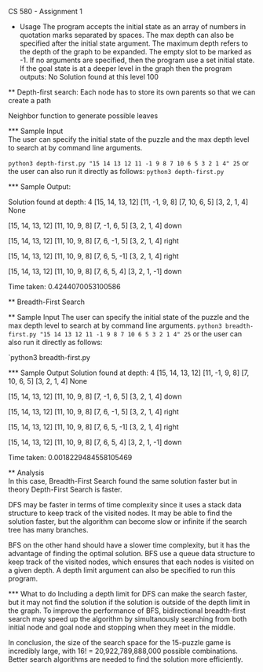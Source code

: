 
CS 580 - Assignment 1
* Usage
The program accepts the initial state as an array of numbers in quotation marks separated by spaces.
The max depth can also be specified after the initial state argument. The maximum depth refers to the depth of the graph to be expanded. 
The empty slot to be marked as -1.
If no arguments are specified, then the program use a set initial state.
If the goal state is at a deeper level in the graph then the program outputs: 
No Solution found at this level 100

** Depth-first search:
Each node has to store its own parents so that we can create a path

Neighbor function to generate possible leaves

*** Sample Input  
The user can specify the initial state of the puzzle and the max depth level to search at by command line arguments.

`python3 depth-first.py "15 14 13 12 11 -1 9 8 7 10 6 5 3 2 1 4" 25`
or the user can also run it directly as follows:
`python3 depth-first.py`

*** Sample Output:

Solution found at depth: 4
[15, 14, 13, 12]
[11, -1, 9, 8]
[7, 10, 6, 5]
[3, 2, 1, 4]
None


[15, 14, 13, 12]
[11, 10, 9, 8]
[7, -1, 6, 5]
[3, 2, 1, 4]
down


[15, 14, 13, 12]
[11, 10, 9, 8]
[7, 6, -1, 5]
[3, 2, 1, 4]
right


[15, 14, 13, 12]
[11, 10, 9, 8]
[7, 6, 5, -1]
[3, 2, 1, 4]
right


[15, 14, 13, 12]
[11, 10, 9, 8]
[7, 6, 5, 4]
[3, 2, 1, -1]
down


Time taken:  0.4244070053100586


** Breadth-First Search

** Sample Input
The user can specify the initial state of the puzzle and the max depth level to search at by command line arguments.
`python3 breadth-first.py "15 14 13 12 11 -1 9 8 7 10 6 5 3 2 1 4" 25`
or the user can also run it directly as follows:

`python3 breadth-first.py

*** Sample Output
Solution found at depth:  4
[15, 14, 13, 12]
[11, -1, 9, 8]
[7, 10, 6, 5]
[3, 2, 1, 4]
None


[15, 14, 13, 12]
[11, 10, 9, 8]
[7, -1, 6, 5]
[3, 2, 1, 4]
down


[15, 14, 13, 12]
[11, 10, 9, 8]
[7, 6, -1, 5]
[3, 2, 1, 4]
right


[15, 14, 13, 12]
[11, 10, 9, 8]
[7, 6, 5, -1]
[3, 2, 1, 4]
right


[15, 14, 13, 12]
[11, 10, 9, 8]
[7, 6, 5, 4]
[3, 2, 1, -1]
down


Time taken:  0.0018229484558105469


** Analysis  
In this case, Breadth-First Search found the same solution faster but in theory Depth-First Search is faster.

DFS may be faster in terms of time complexity since it uses a stack data structure to keep track of the visited nodes. It may be able to find the solution faster, but the algorithm can become slow or infinite if the search tree has many branches. 

BFS on the other hand should have a slower time complexity, but it has the advantage of finding the optimal solution. BFS use a queue data structure to keep track of the visited nodes, which ensures that each nodes is visited on a given depth. A depth limit argument can also be specified to run this program.

*** What to do
Including a depth limit for DFS can make the search faster, but it may not find the solution if the solution is outside of the depth limit in the graph.
To improve the performance of BFS, bidirectional breadth-first search may speed up the algorithm by simultanously searching from both initial node and goal node and stopping when they meet in the middle. 

In conclusion, the size of the search space for the 15-puzzle game is incredibly large, with 16! = 20,922,789,888,000 possible combinations. Better search algorithms are needed to find the solution more efficiently.
